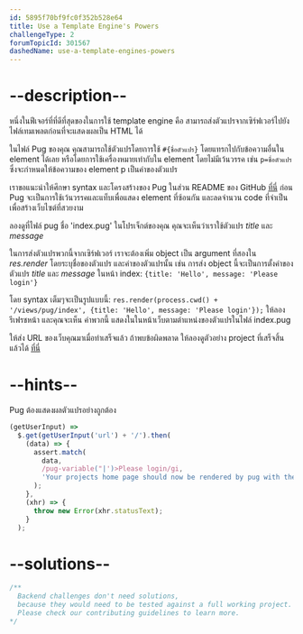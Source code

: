 ```yaml
---
id: 5895f70bf9fc0f352b528e64
title: Use a Template Engine's Powers
challengeType: 2
forumTopicId: 301567
dashedName: use-a-template-engines-powers
---
```


# --description--

หนึ่งในฟีเจอร์ที่ที่ดีที่สุดของในการใช้ template engine คือ สามารถส่งตัวแปรจากเซิร์ฟเวอร์ไปยังไฟล์เทมเพลตก่อนที่จะแสดงผลเป็น HTML ได้

ในไฟล์ Pug ของคุณ คุณสามารถใช้ตัวแปรโดยการใช้ `#{ชื่อตัวแปร}` โดยแทรกไปกับข้อความอื่นใน element ได้เลย หรือโดยการใช้เครื่องหมายเท่ากับใน element โดยไม่มีเว้นวรรค เช่น `p=ชื่อตัวแปร` ซึ่งจะกำหนดให้ข้อความของ element p เป็นค่าของตัวแปร

เราขอแนะนำให้ศึกษา syntax และโครงสร้างของ Pug ในส่วน README ของ GitHub [ที่นี่](https://github.com/pugjs/pug) ก่อน  
Pug จะเป็นการใช้เว้นวรรคและแท็บเพื่อแสดง element ที่ซ้อนกัน และลดจำนวน code ที่จำเป็นเพื่อสร้างเว็บไซต์ที่สวยงาม

ลองดูที่ไฟล์ pug ชื่อ 'index.pug' ในโปรเจ็กต์ของคุณ คุณจะเห็นว่าเราใช้ตัวแปร *title* และ *message*

ในการส่งตัวแปรพวกนี้จากเซิร์ฟเวอร์ เราจะต้องเพิ่ม object เป็น argument ที่สองใน *res.render* โดยระบุชื่อของตัวแปร และค่าของตัวแปรนั้น 
เช่น การส่ง object นี้จะเป็นการตั้งค่าของตัวแปร *title* และ *message* ในหน้า index: `{title: 'Hello', message: 'Please login'}`

โดย syntax เต็มๆจะเป็นรูปแบบนี้: `res.render(process.cwd() + '/views/pug/index', {title: 'Hello', message: 'Please login'});` ให้ลองรีเฟรชหน้า และคุณจะเห็น ค่าพวกนี้ แสดงในในหน้าเว็บตามตำแหน่งของตัวแปรในไฟล์ index.pug

ให้ส่ง URL ของเว็บคุณมาเมื่อทำเสร็จแล้ว ถ้าพบข้อผิดพลาด ให้ลองดูตัวอย่าง project ที่เสร็จสิ้นแล้วได้ [ที่นี่](https://gist.github.com/camperbot/4af125119ed36e6e6a8bb920db0c0871)

# --hints--

Pug ต้องแสดงผลตัวแปรอย่างถูกต้อง

```js
(getUserInput) =>
  $.get(getUserInput('url') + '/').then(
    (data) => {
      assert.match(
        data,
        /pug-variable("|')>Please login/gi,
        'Your projects home page should now be rendered by pug with the projects .pug file unaltered'
      );
    },
    (xhr) => {
      throw new Error(xhr.statusText);
    }
  );
```

# --solutions--

```js
/**
  Backend challenges don't need solutions, 
  because they would need to be tested against a full working project. 
  Please check our contributing guidelines to learn more.
*/
```

